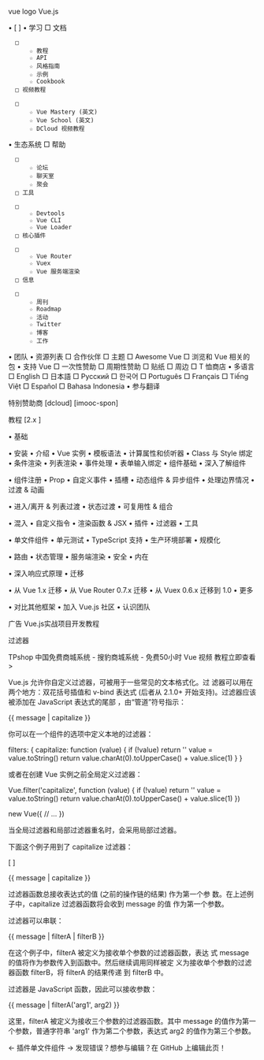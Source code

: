  
vue logo Vue.js

  • [                    ]
  • 学习
      □ 文档

      □ 
          ☆ 教程
          ☆ API
          ☆ 风格指南
          ☆ 示例
          ☆ Cookbook
      □ 视频教程

      □ 
          ☆ Vue Mastery (英文)
          ☆ Vue School (英文)
          ☆ DCloud 视频教程
  • 生态系统
      □ 帮助

      □ 
          ☆ 论坛
          ☆ 聊天室
          ☆ 聚会
      □ 工具

      □ 
          ☆ Devtools
          ☆ Vue CLI
          ☆ Vue Loader
      □ 核心插件

      □ 
          ☆ Vue Router
          ☆ Vuex
          ☆ Vue 服务端渲染
      □ 信息

      □ 
          ☆ 周刊
          ☆ Roadmap
          ☆ 活动
          ☆ Twitter
          ☆ 博客
          ☆ 工作
  • 团队
  • 资源列表
      □ 合作伙伴
      □ 主题
      □ Awesome Vue
      □ 浏览和 Vue 相关的包
  • 支持 Vue
      □ 一次性赞助
      □ 周期性赞助
      □ 贴纸
      □ 周边
      □ T 恤商店
  • 多语言
      □ English
      □ 日本語
      □ Русский
      □ 한국어
      □ Português
      □ Français
      □ Tiếng Việt
      □ Español
      □ Bahasa Indonesia
  • 参与翻译

特别赞助商
[dcloud]
[imooc-spon]

教程 [2.x ]

  • 基础

  • 安装
  • 介绍
  • Vue 实例
  • 模板语法
  • 计算属性和侦听器
  • Class 与 Style 绑定
  • 条件渲染
  • 列表渲染
  • 事件处理
  • 表单输入绑定
  • 组件基础
  • 深入了解组件

  • 组件注册
  • Prop
  • 自定义事件
  • 插槽
  • 动态组件 & 异步组件
  • 处理边界情况
  • 过渡 & 动画

  • 进入/离开 & 列表过渡
  • 状态过渡
  • 可复用性 & 组合

  • 混入
  • 自定义指令
  • 渲染函数 & JSX
  • 插件
  • 过滤器
  • 工具

  • 单文件组件
  • 单元测试
  • TypeScript 支持
  • 生产环境部署
  • 规模化

  • 路由
  • 状态管理
  • 服务端渲染
  • 安全
  • 内在

  • 深入响应式原理
  • 迁移

  • 从 Vue 1.x 迁移
  • 从 Vue Router 0.7.x 迁移
  • 从 Vuex 0.6.x 迁移到 1.0
  • 更多

  • 对比其他框架
  • 加入 Vue.js 社区
  • 认识团队

广告 Vue.js实战项目开发教程

过滤器

TPshop 中国免费商城系统 - 搜豹商城系统 - 免费50小时 Vue 视频
教程立即查看 >

Vue.js 允许你自定义过滤器，可被用于一些常见的文本格式化。过
滤器可以用在两个地方：双花括号插值和 v-bind 表达式 (后者从
2.1.0+ 开始支持)。过滤器应该被添加在 JavaScript 表达式的尾部
，由“管道”符号指示：

<!-- 在双花括号中 -->
{{ message | capitalize }}

<!-- 在 `v-bind` 中 -->
<div v-bind:id="rawId | formatId"></div>

你可以在一个组件的选项中定义本地的过滤器：

filters: {
  capitalize: function (value) {
    if (!value) return ''
    value = value.toString()
    return value.charAt(0).toUpperCase() + value.slice(1)
  }
}

或者在创建 Vue 实例之前全局定义过滤器：

Vue.filter('capitalize', function (value) {
  if (!value) return ''
  value = value.toString()
  return value.charAt(0).toUpperCase() + value.slice(1)
})

new Vue({
  // ...
})

当全局过滤器和局部过滤器重名时，会采用局部过滤器。

下面这个例子用到了 capitalize 过滤器：

[                    ]

{{ message | capitalize }}

过滤器函数总接收表达式的值 (之前的操作链的结果) 作为第一个参
数。在上述例子中，capitalize 过滤器函数将会收到 message 的值
作为第一个参数。

过滤器可以串联：

{{ message | filterA | filterB }}

在这个例子中，filterA 被定义为接收单个参数的过滤器函数，表达
式 message 的值将作为参数传入到函数中。然后继续调用同样被定
义为接收单个参数的过滤器函数 filterB，将 filterA 的结果传递
到 filterB 中。

过滤器是 JavaScript 函数，因此可以接收参数：

{{ message | filterA('arg1', arg2) }}

这里，filterA 被定义为接收三个参数的过滤器函数。其中 message
的值作为第一个参数，普通字符串 'arg1' 作为第二个参数，表达式
arg2 的值作为第三个参数。

← 插件单文件组件 →
发现错误？想参与编辑？在 GitHub 上编辑此页！
